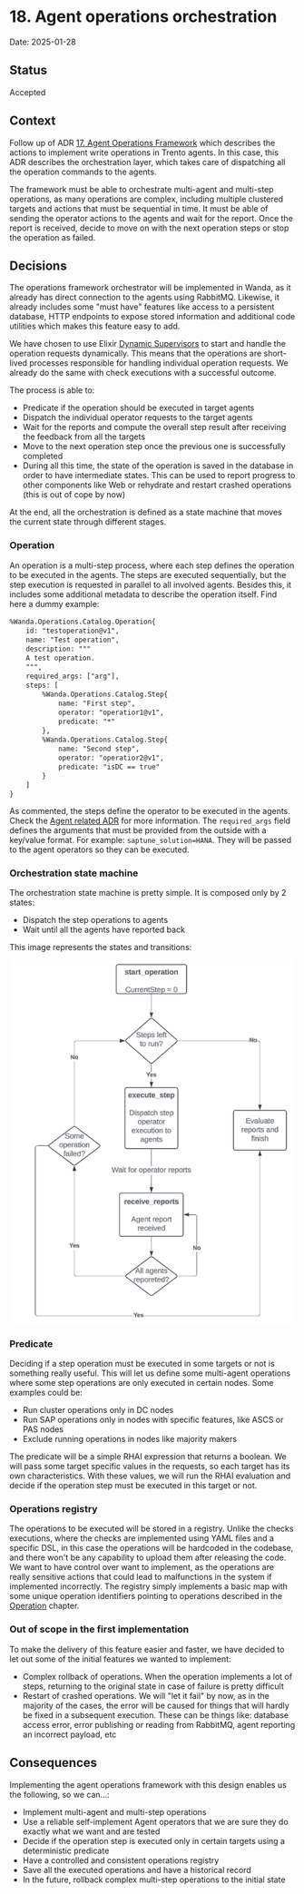 # 18. Agent operations orchestration

Date: 2025-01-28

## Status

Accepted

## Context

Follow up of ADR [17. Agent Operations Framework](https://github.com/trento-project/docs/blob/main/adr/0017-agent-operations-framework.md) which describes the actions to implement
write operations in Trento agents. In this case, this ADR describes the orchestration layer, which takes care of dispatching all the operation commands to the agents.

The framework must be able to orchestrate multi-agent and multi-step operations, as many operations are complex, including multiple clustered targets and actions that must be sequential in time.
It must be able of sending the operator actions to the agents and wait for the report. Once the report is received, decide to move on with the next operation steps or stop the operation as failed.

## Decisions

The operations framework orchestrator will be implemented in Wanda, as it already has direct connection to the agents using RabbitMQ. Likewise, it already includes some "must have" features like access to a persistent database, HTTP endpoints to expose stored information and additional code utilities which makes this feature easy to add.

We have chosen to use Elixir [Dynamic Supervisors](https://hexdocs.pm/elixir/1.13/DynamicSupervisor.html) to start and handle the operation requests dynamically. This means that the operations are short-lived processes responsible for handling individual operation requests. We already do the same with check executions with a successful outcome.

The process is able to:
- Predicate if the operation should be executed in target agents
- Dispatch the individual operator requests to the target agents
- Wait for the reports and compute the overall step result after receiving the feedback from all the targets
- Move to the next operation step once the previous one is successfully completed
- During all this time, the state of the operation is saved in the database in order to have intermediate states. This can be used to report progress to other components like Web or rehydrate and restart crashed operations (this is out of cope by now)

At the end, all the orchestration is defined as a state machine that moves the current state through different stages.

### Operation

An operation is a multi-step process, where each step defines the operation to be executed in the agents. The steps are executed sequentially, but the step execution is requested in parallel to all involved agents. Besides this, it includes some additional metadata to describe the operation itself. Find here a dummy example:

```
%Wanda.Operations.Catalog.Operation{
    id: "testoperation@v1",
    name: "Test operation",
    description: """
    A test operation.
    """,
    required_args: ["arg"],
    steps: [
        %Wanda.Operations.Catalog.Step{
            name: "First step",
            operator: "operatior1@v1",
            predicate: "*"
        },
        %Wanda.Operations.Catalog.Step{
            name: "Second step",
            operator: "operatior2@v1",
            predicate: "isDC == true"
        }
    ]
}
```

As commented, the steps define the operator to be executed in the agents. Check the [Agent related ADR](https://github.com/trento-project/docs/blob/main/adr/0017-agent-operations-framework.md) for more information.
The `required_args` field defines the arguments that must be provided from the outside with a key/value format. For example: `saptune_solution=HANA`. They will be passed to the agent operators so they can be executed.

### Orchestration state machine

The orchestration state machine is pretty simple. It is composed only by 2 states:
- Dispatch the step operations to agents
- Wait until all the agents have reported back

This image represents the states and transitions:

![state_machine](images/0018_orchestration_state_machine.png)

### Predicate

Deciding if a step operation must be executed in some targets or not is something really useful. This will let us define some multi-agent operations where some step operations are only executed in certain nodes. Some examples could be:
- Run cluster operations only in DC nodes
- Run SAP operations only in nodes with specific features, like ASCS or PAS nodes
- Exclude running operations in nodes like majority makers

The predicate will be a simple RHAI expression that returns a boolean. We will pass some target specific values in the requests, so each target has its own characteristics. With these values, we will run the RHAI evaluation and decide if the operation step must be executed in this target or not.

### Operations registry

The operations to be executed will be stored in a registry. Unlike the checks executions, where the checks are implemented using YAML files and a specific DSL, in this case the operations will be hardcoded in the codebase, and there won't be any capability to upload them after releasing the code. We want to have control over want to implement, as the operations are really sensitive actions that could lead to malfunctions in the system if implemented incorrectly. The registry simply implements a basic map with some unique operation identifiers pointing to operations described in the [Operation](#operation) chapter.

### Out of scope in the first implementation

To make the delivery of this feature easier and faster, we have decided to let out some of the initial features we wanted to implement:
- Complex rollback of operations. When the operation implements a lot of steps, returning to the original state in case of failure is pretty difficult
- Restart of crashed operations. We will "let it fail" by now, as in the majority of the cases, the error will be caused for things that will hardly be fixed in a subsequent execution. These can be things like: database access error, error publishing or reading from RabbitMQ, agent reporting an incorrect payload, etc


## Consequences

Implementing the agent operations framework with this design enables us the following, so we can...:
- Implement multi-agent and multi-step operations
- Use a reliable self-implement Agent operators that we are sure they do exactly what we want and are tested
- Decide if the operation step is executed only in certain targets using a deterministic predicate
- Have a controlled and consistent operations registry
- Save all the executed operations and have a historical record
- In the future, rollback complex multi-step operations to the initial state